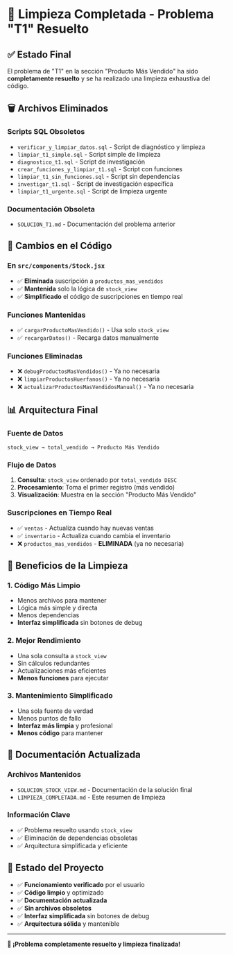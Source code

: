 # 🧹 Limpieza Completada - Problema "T1" Resuelto

## ✅ **Estado Final**

El problema de "T1" en la sección "Producto Más Vendido" ha sido **completamente resuelto** y se ha realizado una limpieza exhaustiva del código.

## 🗑️ **Archivos Eliminados**

### **Scripts SQL Obsoletos**
- `verificar_y_limpiar_datos.sql` - Script de diagnóstico y limpieza
- `limpiar_t1_simple.sql` - Script simple de limpieza
- `diagnostico_t1.sql` - Script de investigación
- `crear_funciones_y_limpiar_t1.sql` - Script con funciones
- `limpiar_t1_sin_funciones.sql` - Script sin dependencias
- `investigar_t1.sql` - Script de investigación específica
- `limpiar_t1_urgente.sql` - Script de limpieza urgente

### **Documentación Obsoleta**
- `SOLUCION_T1.md` - Documentación del problema anterior

## 🔧 **Cambios en el Código**

### **En `src/components/Stock.jsx`**
- ✅ **Eliminada** suscripción a `productos_mas_vendidos`
- ✅ **Mantenida** solo la lógica de `stock_view`
- ✅ **Simplificado** el código de suscripciones en tiempo real

### **Funciones Mantenidas**
- ✅ `cargarProductoMasVendido()` - Usa solo `stock_view`
- ✅ `recargarDatos()` - Recarga datos manualmente

### **Funciones Eliminadas**
- ❌ `debugProductosMasVendidos()` - Ya no necesaria
- ❌ `limpiarProductosHuerfanos()` - Ya no necesaria  
- ❌ `actualizarProductosMasVendidosManual()` - Ya no necesaria

## 📊 **Arquitectura Final**

### **Fuente de Datos**
```
stock_view → total_vendido → Producto Más Vendido
```

### **Flujo de Datos**
1. **Consulta**: `stock_view` ordenado por `total_vendido DESC`
2. **Procesamiento**: Toma el primer registro (más vendido)
3. **Visualización**: Muestra en la sección "Producto Más Vendido"

### **Suscripciones en Tiempo Real**
- ✅ `ventas` - Actualiza cuando hay nuevas ventas
- ✅ `inventario` - Actualiza cuando cambia el inventario
- ❌ `productos_mas_vendidos` - **ELIMINADA** (ya no necesaria)

## 🎯 **Beneficios de la Limpieza**

### **1. Código Más Limpio**
- Menos archivos para mantener
- Lógica más simple y directa
- Menos dependencias
- **Interfaz simplificada** sin botones de debug

### **2. Mejor Rendimiento**
- Una sola consulta a `stock_view`
- Sin cálculos redundantes
- Actualizaciones más eficientes
- **Menos funciones** para ejecutar

### **3. Mantenimiento Simplificado**
- Una sola fuente de verdad
- Menos puntos de fallo
- **Interfaz más limpia** y profesional
- **Menos código** para mantener

## 📝 **Documentación Actualizada**

### **Archivos Mantenidos**
- `SOLUCION_STOCK_VIEW.md` - Documentación de la solución final
- `LIMPIEZA_COMPLETADA.md` - Este resumen de limpieza

### **Información Clave**
- ✅ Problema resuelto usando `stock_view`
- ✅ Eliminación de dependencias obsoletas
- ✅ Arquitectura simplificada y eficiente

## 🚀 **Estado del Proyecto**

- ✅ **Funcionamiento verificado** por el usuario
- ✅ **Código limpio** y optimizado
- ✅ **Documentación actualizada**
- ✅ **Sin archivos obsoletos**
- ✅ **Interfaz simplificada** sin botones de debug
- ✅ **Arquitectura sólida** y mantenible

---

**🎉 ¡Problema completamente resuelto y limpieza finalizada!** 